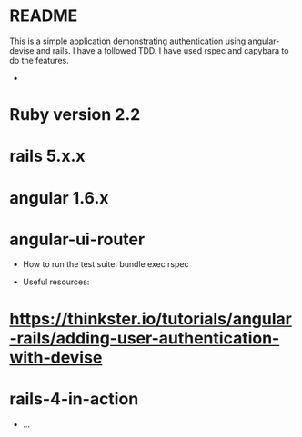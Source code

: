 # README

This is a simple application demonstrating authentication using angular-devise and rails. I have a followed TDD. I have used rspec and capybara to do the features.

*
# Ruby version 2.2
# rails 5.x.x
# angular 1.6.x
# angular-ui-router

* How to run the test suite: 
bundle exec rspec

* Useful resources: 
# https://thinkster.io/tutorials/angular-rails/adding-user-authentication-with-devise
# rails-4-in-action



* ...
